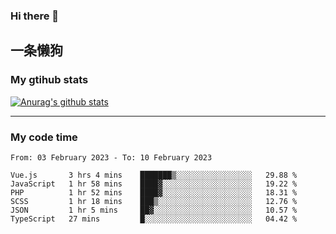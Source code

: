### Hi there 👋

## 一条懒狗
<!--
**kiss-me-quickly/kiss-me-quickly** is a ✨ _special_ ✨ repository because its `README.md` (this file) appears on your GitHub profile.

Here are some ideas to get you started:

- 🔭 I’m currently working on ...
- 🌱 I’m currently learning ...
- 👯 I’m looking to collaborate on ...
- 🤔 I’m looking for help with ...
- 💬 Ask me about ...
- 📫 How to reach me: ...
- 😄 Pronouns: ...
- ⚡ Fun fact: ...
-->


### My gtihub stats

[![Anurag's github stats](https://github-readme-stats.vercel.app/api?username=kiss-me-quickly)](https://github.com/anuraghazra/github-readme-stats)

***

### My code time

<!--START_SECTION:waka-->

```text
From: 03 February 2023 - To: 10 February 2023

Vue.js       3 hrs 4 mins    ███████▒░░░░░░░░░░░░░░░░░   29.88 %
JavaScript   1 hr 58 mins    ████▓░░░░░░░░░░░░░░░░░░░░   19.22 %
PHP          1 hr 52 mins    ████▓░░░░░░░░░░░░░░░░░░░░   18.31 %
SCSS         1 hr 18 mins    ███▒░░░░░░░░░░░░░░░░░░░░░   12.76 %
JSON         1 hr 5 mins     ██▓░░░░░░░░░░░░░░░░░░░░░░   10.57 %
TypeScript   27 mins         █░░░░░░░░░░░░░░░░░░░░░░░░   04.42 %
```

<!--END_SECTION:waka-->
